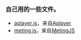 ### 自己用的一些文件。  

 - [aplayer.js](https://cdn.jsdelivr.net/gh/xiaoqiangjun/box/aplayer.js)，来自[Aplayer](https://github.com/DIYgod/APlayer)
 - [meting.js](https://cdn.jsdelivr.net/gh/xiaoqiangjun/box/meting.js)，来自[MetingJS](https://github.com/metowolf/MetingJS)
